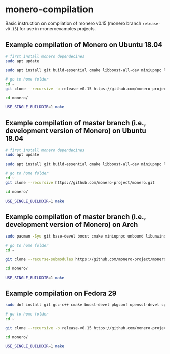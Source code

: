 # monero-compilation

Basic instruction on compliation of monero v0.15 (monero branch `release-v0.15`) 
for use in moneroexamples projects.

## Example compilation of Monero on Ubuntu 18.04

```bash
# first install monero dependecines
sudo apt update

sudo apt install git build-essential cmake libboost-all-dev miniupnpc libunbound-dev graphviz doxygen libunwind8-dev pkg-config libssl-dev libcurl4-openssl-dev libgtest-dev libreadline-dev libzmq3-dev libsodium-dev libhidapi-dev libhidapi-libusb0

# go to home folder
cd ~
git clone --recursive -b release-v0.15 https://github.com/monero-project/monero.git

cd monero/

USE_SINGLE_BUILDDIR=1 make
```


## Example compilation of master branch (i.e., development version of Monero) on Ubuntu 18.04

```bash
# first install monero dependecines
sudo apt update

sudo apt install git build-essential cmake libboost-all-dev miniupnpc libunbound-dev graphviz doxygen libunwind8-dev pkg-config libssl-dev libcurl4-openssl-dev libgtest-dev libreadline-dev libzmq3-dev libsodium-dev libhidapi-dev libhidapi-libusb0

# go to home folder
cd ~
git clone --recursive https://github.com/monero-project/monero.git

cd monero/

USE_SINGLE_BUILDDIR=1 make
```


## Example compilation of master branch (i.e., development version of Monero) on Arch

```bash
sudo pacman -Syu git base-devel boost cmake miniupnpc unbound libunwind openssl hidapi zeromq readline xz graphviz libsodium

# go to home folder
cd ~

git clone --recurse-submodules https://github.com/monero-project/monero.git

cd monero/

USE_SINGLE_BUILDDIR=1 make
```


## Example compilation on Fedora 29

```bash
sudo dnf install git gcc-c++ cmake boost-devel pkgconf openssl-devel cppzmq-devel unbound-devel libsodium-devel libunwind-devel xz-devel hidapi-devel

# go to home folder
cd ~

git clone --recursive -b release-v0.15 https://github.com/monero-project/monero.git

cd monero/

USE_SINGLE_BUILDDIR=1 make
```


